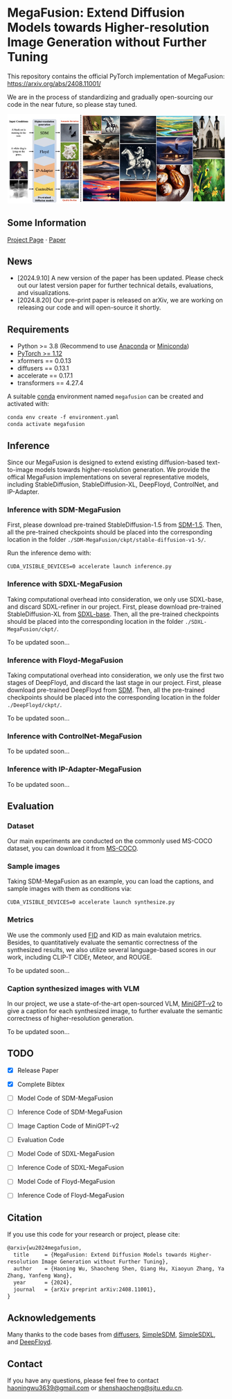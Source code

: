# MegaFusion: Extend Diffusion Models towards Higher-resolution Image Generation without Further Tuning

This repository contains the official PyTorch implementation of MegaFusion: https://arxiv.org/abs/2408.11001/

We are in the process of standardizing and gradually open-sourcing our code in the near future, so please stay tuned.

<div align="center">
   <img src="./teaser.png">
</div>

## Some Information
[Project Page](https://haoningwu3639.github.io/MegaFusion/)  $\cdot$ [Paper](https://arxiv.org/abs/2408.11001/)

## News
- [2024.9.10] A new version of the paper has been updated. Please check out our latest version paper for further technical details, evaluations, and visualizations.
- [2024.8.20] Our pre-print paper is released on arXiv, we are working on releasing our code and will open-source it shortly.

## Requirements
- Python >= 3.8 (Recommend to use [Anaconda](https://www.anaconda.com/download/#linux) or [Miniconda](https://docs.conda.io/en/latest/miniconda.html))
- [PyTorch >= 1.12](https://pytorch.org/)
- xformers == 0.0.13
- diffusers == 0.13.1
- accelerate == 0.17.1
- transformers == 4.27.4

A suitable [conda](https://conda.io/) environment named `megafusion` can be created
and activated with:

```
conda env create -f environment.yaml
conda activate megafusion
```


## Inference
Since our MegaFusion is designed to extend existing diffusion-based text-to-image models towards higher-resolution generation. We provide the offical MegaFusion implementations on several representative models, including StableDiffusion, StableDiffusion-XL, DeepFloyd, ControlNet, and IP-Adapter.

### Inference with SDM-MegaFusion
First, please download pre-trained StableDiffusion-1.5 from [SDM-1.5](https://huggingface.co/runwayml/stable-diffusion-v1-5/). Then, all the pre-trained checkpoints should be placed into the corresponding location in the folder `./SDM-MegaFusion/ckpt/stable-diffusion-v1-5/`.

Run the inference demo with:
```
CUDA_VISIBLE_DEVICES=0 accelerate launch inference.py
```

### Inference with SDXL-MegaFusion
Taking computational overhead into consideration, we only use SDXL-base, and discard SDXL-refiner in our project. First, please download pre-trained StableDiffusion-XL from [SDXL-base](https://huggingface.co/stabilityai/stable-diffusion-xl-base-1.0/). Then, all the pre-trained checkpoints should be placed into the corresponding location in the folder `./SDXL-MegaFusion/ckpt/`.

To be updated soon...

### Inference with Floyd-MegaFusion
Taking computational overhead into consideration, we only use the first two stages of DeepFloyd, and discard the last stage in our project.
First, please download pre-trained DeepFloyd from [SDM](https://huggingface.co/DeepFloyd/IF-I-XL-v1.0/). Then, all the pre-trained checkpoints should be placed into the corresponding location in the folder `./DeepFloyd/ckpt/`.

To be updated soon...

### Inference with ControlNet-MegaFusion
To be updated soon...

### Inference with IP-Adapter-MegaFusion
To be updated soon...


## Evaluation

### Dataset
Our main experiments are conducted on the commonly used MS-COCO dataset, you can download it from [MS-COCO](https://cocodataset.org/#home).

### Sample images
Taking SDM-MegaFusion as an example, you can load the captions, and sample images with them as conditions via:
```
CUDA_VISIBLE_DEVICES=0 accelerate launch synthesize.py
```

### Metrics
We use the commonly used [FID](https://github.com/mseitzer/pytorch-fid) and KID as main evalutaion metrics.
Besides, to quantitatively evaluate the semantic correctness of the synthesized results, we also utilize several language-based scores in our work, including CLIP-T CIDEr, Meteor, and ROUGE.

To be updated soon...

### Caption synthesized images with VLM
In our project, we use a state-of-the-art open-sourced VLM, [MiniGPT-v2](https://github.com/Vision-CAIR/MiniGPT-4) to give a caption for each synthesized image, to further evaluate the semantic correctness of higher-resolution generation.

To be updated soon...

## TODO
- [x] Release Paper
- [x] Complete Bibtex
- [ ] Model Code of SDM-MegaFusion
- [ ] Inference Code of SDM-MegaFusion
- [ ] Image Caption Code of MiniGPT-v2
- [ ] Evaluation Code
- [ ] Model Code of SDXL-MegaFusion
- [ ] Inference Code of SDXL-MegaFusion
- [ ] Model Code of Floyd-MegaFusion
- [ ] Inference Code of Floyd-MegaFusion


## Citation
If you use this code for your research or project, please cite:

	@arxiv{wu2024megafusion,
      title     = {MegaFusion: Extend Diffusion Models towards Higher-resolution Image Generation without Further Tuning}, 
      author    = {Haoning Wu, Shaocheng Shen, Qiang Hu, Xiaoyun Zhang, Ya Zhang, Yanfeng Wang},
      year      = {2024},
      journal   = {arXiv preprint arXiv:2408.11001},
	}

## Acknowledgements
Many thanks to the code bases from [diffusers](https://github.com/huggingface/diffusers), [SimpleSDM](https://github.com/haoningwu3639/SimpleSDM), [SimpleSDXL](https://github.com/haoningwu3639/SimpleSDXL), and [DeepFloyd](https://github.com/deep-floyd/IF).

## Contact
If you have any questions, please feel free to contact haoningwu3639@gmail.com or shenshaocheng@sjtu.edu.cn.
